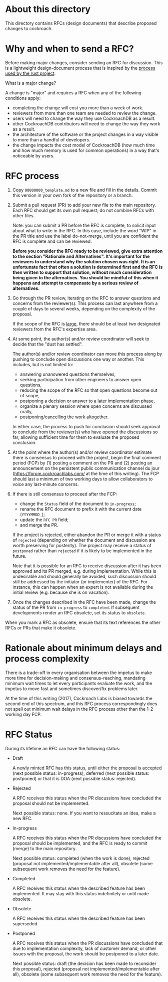 # About this directory

This directory contains RFCs (design documents) that describe
proposed changes to cockroach.

# Why and when to send a RFC?

Before making major changes, consider sending an RFC for discussion.
This is a lightweight design-document process that is inspired by the
[process used by the rust project](https://github.com/rust-lang/rfcs).

What is a major change?

A change is "major" and requires a RFC when any of the following
conditions apply:

- completing the change will cost you more than a week of work.
- reviewers from more than one team are needed to review the change.
- users will need to change the way they use CockroachDB as a result.
- other CockroachDB contributors will need to change the way
  they work as a result.
- the architecture of the software or the project changes in a way visible
  to more than a handful of developers.
- the change impacts the cost model of CockroachDB (how much time and
  how much memory is used for common operations) in a way that's
  noticeable by users.

# RFC process

1. Copy `00000000_template.md` to a new file and fill in the details. Commit
   this version in your own fork of the repository or a branch.

2. Submit a pull request (PR) to add your new file to the main repository.
   Each RFC should get its own pull request; do not combine RFCs with
   other files.

   Note: you can submit a PR before the RFC is complete, to solicit
   input about what to write in the RFC. In this case, include the word
   "WIP" in the PR title and use the label do-not-merge, until
   you are confident the RFC is complete and can be reviewed.

   **Before you consider the RFC ready to be reviewed, give extra
   attention to the section "Rationale and Alternatives". It's
   important for the reviewers to understand why the solution chosen
   was right. It is an unfortunate fact that often a solution is
   determined first and the RFC is then written to support that
   solution, without much consideration being given to the
   alternatives. You should be mindful of this when it happens and
   attempt to compensate by a serious review of alternatives.**

3. Go through the PR review, iterating on the RFC to answer questions
   and concerns from the reviewer(s). This process can last anywhere
   from a couple of days to several weeks, depending on the complexity
   of the proposal.

   If the scope of the RFC is
   [large](https://www.cockroachlabs.com/docs/stable/contribute-to-cockroachdb.html),
   there should be at least two designated reviewers from the RFC's
   expertise area.

4. At some point, the author(s) and/or review coordinator will seek to
   decide that the "dust has settled".

   The author(s) and/or review coordinator can move this process along
   by pushing to conclude open discussions one way or another. This
   includes, but is not limited to:

   - answering unanswered questions themselves,
   - seeking participation from other engineers to answer open questions,
   - reducing the scope of the RFC so that open questions become out of scope,
   - postponing a decision or answer to a later implementation phase,
   - organize a plenary session where open concerns are discussed orally,
   - postponing/cancelling the work altogether.

   In either case, the process to push for conclusion should seek
   approval to conclude from the reviewer(s) who have opened the
   discussions so far, allowing sufficient time for them to evaluate
   the proposed conclusion.

5. At the point where the author(s) and/or review coordinator
   estimate there is consensus to proceed with the project, begin the
   final comment period (FCP) by (1) posting a comment on the PR and
   (2) posting an announcement on the persistent public communication
   channel du jour (https://forum.cockroachlabs.com/ at the time of
   this writing).  The FCP should last a minimum of two working days
   to allow collaborators to voice any last-minute concerns.

6. If there is still consensus to proceed after the FCP:

   - change the `Status` field of the document to `in-progress`;
   - rename the RFC document to prefix it with the current date (`YYYYMMDD_`);
   - update the `RFC PR` field;
   - and merge the PR.

   If the project is rejected, either abandon the PR or merge it
   with a status of `rejected` (depending on whether the document and
   discussion are worth preserving for posterity). The project may
   receive a status of `postponed` rather than `rejected` if
   it is likely to be implemented in the future.

   Note that it is possible for an RFC to receive discussion after it
   has been approved and its PR merged, e.g. during implementation.
   While this is undesirable and should generally be avoided, such
   discussion should still be addressed by the initiator (or
   implementer) of the RFC. For instance, this can happen when an
   expert is not available during the initial review (e.g. because she
   is on vacation).

7. Once the changes described in the RFC have been made, change the
   status of the PR from `in-progress` to `completed`. If subsequent
   developments render an RFC obsolete, set its status to `obsolete`.

When you mark a RFC as obsolete, ensure that its text references the
other RFCs or PRs that make it obsolete.

# Rationale about minimum delays and process complexity

There is a trade-off in every organisation between the impetus to make
more time for decision-making and consensus-reaching, mandating
minimum wait times to let every participants evaluate the work, and
the impetus to move fast and sometimes discover/fix problems later.

At the time of this writing (2017), Cockroach Labs is biased towards
the second end of this spectrum, and this RFC process correspondingly
does not spell out minimum wait delays in the RFC process other than
the 1-2 working day FCP.

# RFC Status

During its lifetime an RFC can have the following status:

- Draft

  A newly minted RFC has this status, until either the proposal is
  accepted (next possible status: in-progress), deferred (next possible
  status: postponed) or that it is DOA (next possible status: rejected).

- Rejected

  A RFC receives this status when the PR discussions have concluded
  the proposal should not be implemented.

  Next possible status: none. If you want to ressucitate an idea, make
  a new RFC.

- In-progress

  A RFC receives this status when the PR discussions have concluded
  the proposal should be implemented, and the RFC is ready to commit
  (merge) to the main repository.

  Next possible status: completed (when the work is done), rejected
  (proposal not implemented/implementable after all), obsolete (some
  subsequent work removes the need for the feature).

- Completed

  A RFC receives this status when the described feature has been
  implemented. It may stay with this status indefinitely or until made
  obsolete.

- Obsolete

  A RFC receives this status when the described feature has been
  superseded.

- Postponed

  A RFC receives this status when the PR discussions have concluded that
  due to implementation complexity, lack of customer demand, or other
  issues with the proposal, the work should be postponed to a later date.

  Next possible status: draft (the decision has been made to reconsider
  this proposal), rejected (proposal not implemented/implementable after all),
  obsolete (some subsequent work removes the need for the feature).
